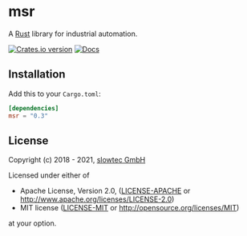 # msr

A [Rust](https://www.rust-lang.org) library for industrial automation.

[![Crates.io version](https://img.shields.io/crates/v/msr.svg)](https://crates.io/crates/msr)
[![Docs](https://docs.rs/msr/badge.svg)](https://docs.rs/msr/)

## Installation

Add this to your `Cargo.toml`:

```toml
[dependencies]
msr = "0.3"
```

## License

Copyright (c) 2018 - 2021, [slowtec GmbH](https://www.slowtec.de)

Licensed under either of

* Apache License, Version 2.0, ([LICENSE-APACHE](LICENSE-APACHE) or
   <http://www.apache.org/licenses/LICENSE-2.0>)
* MIT license ([LICENSE-MIT](LICENSE-MIT) or
   <http://opensource.org/licenses/MIT>)

at your option.
